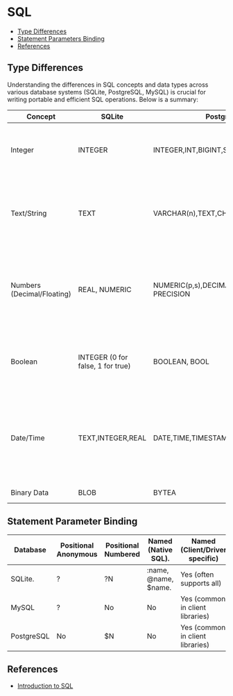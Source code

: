 # SQL

* [Type Differences](#type-differences)
* [Statement Parameters Binding](#statement-parameter-binding)
* [References](#references)

## Type Differences

Understanding the differences in SQL concepts and data types across various database systems (SQLite, PostgreSQL, MySQL) is crucial for writing portable and efficient SQL operations. Below is a summary:

| Concept | SQLite | PostgreSQL | MySQL | Notes |
| --- | --- | --- | --- | --- |
| Integer | INTEGER | INTEGER,INT,BIGINT,SMALLINT | INT,BIGINT,TINYINT,SMALLINT,MEDIUMINT  | SQLite's INTEGER is quite flexible and can store various integer sizes. PostgreSQL and MySQL offer more specific integer types for different ranges. |
| Text/String | TEXT | VARCHAR(n),TEXT,CHAR(n) | VARCHAR(n),TEXT,CHAR(n) | `TEXT` in SQLite is typically variable-length. In PostgreSQL and MySQL, `TEXT` is for very long strings, while VARCHAR(n) is for variable-length strings up to n characters. CHAR(n) is fixed-length. |
| Numbers (Decimal/Floating) | REAL, NUMERIC | NUMERIC(p,s),DECIMAL(p,s),REAL,DOUBLE PRECISION | DECIMAL(p,s),NUMERIC(p,s),FLOAT,DOUBLE | REAL in SQLite is a floating-point number. NUMERIC(p,s)/DECIMAL(p,s) are for exact precision (p=precision, s=scale) and are widely supported. FLOAT and DOUBLE are for approximate floating-point numbers. |
| Boolean | INTEGER (0 for false, 1 for true) | BOOLEAN, BOOL | TINYINT(1) (0 for false, 1 for true) | SQLite doesn't have a native boolean type, often using INTEGER instead. MySQL often uses TINYINT(1) for boolean, and PostgreSQL has a dedicated BOOLEAN type. |
| Date/Time | TEXT,INTEGER,REAL | DATE,TIME,TIMESTAMP,TIMESTAMPTZ | DATE,TIME,DATETIME,TIMESTAMP | SQLite stores dates/times as text (ISO8601 strings), integers (Unix epoch time), or real numbers (Julian day numbers). PostgreSQL and MySQL have dedicated and more robust date/time types, including options for time zones (TIMESTAMPTZ in PostgreSQL). |
| Binary Data | BLOB | BYTEA | BLOB,TINYBLOB,MEDIUMBLOB,LONGBLOB | All support binary large objects. |

## Statement Parameter Binding

| Database | Positional Anonymous | Positional Numbered | Named (Native SQL). | Named (Client/Driver specific) |
| --- | --- | --- | --- | --- |
| SQLite. | ? | ?N  | :name, @name, $name. | Yes (often supports all) |
| MySQL | ? | No | No | Yes (common in client libraries) |
| PostgreSQL | No | $N | No | Yes (common in client libraries) |

## References

* [Introduction to SQL](https://www.w3schools.com/sql/sql_intro.asp)
